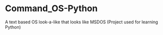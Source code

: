 # Command_OS-Python
A text based OS look-a-like that looks like MSDOS (Project used for learning Python)
